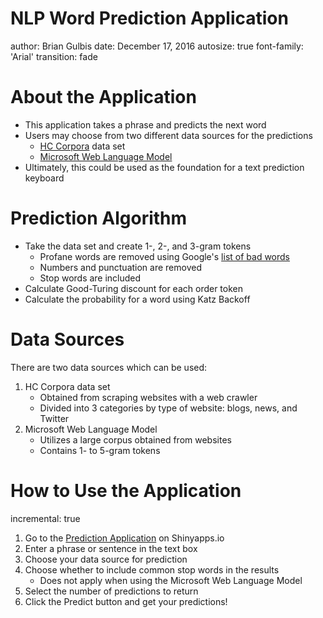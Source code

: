 NLP Word Prediction Application
========================================================
author: Brian Gulbis
date: December 17, 2016
autosize: true
font-family: 'Arial'
transition: fade

About the Application
========================================================

* This application takes a phrase and predicts the next word
* Users may choose from two different data sources for the predictions
    - [HC Corpora](http://www.corpora.heliohost.org/aboutcorpus.html) data set
    - [Microsoft Web Language Model](https://www.microsoft.com/cognitive-services/en-us/web-language-model-api)
* Ultimately, this could be used as the foundation for a text prediction keyboard

Prediction Algorithm
========================================================

* Take the data set and create 1-, 2-, and 3-gram tokens
    - Profane words are removed using Google's [list of bad words](https://gist.github.com/jamiew/1112488)
    - Numbers and punctuation are removed
    - Stop words are included
* Calculate Good-Turing discount for each order token 
* Calculate the probability for a word using Katz Backoff

Data Sources
========================================================

There are two data sources which can be used:

1. HC Corpora data set
    * Obtained from scraping websites with a web crawler
    * Divided into 3 categories by type of website: blogs, news, and Twitter
1. Microsoft Web Language Model
    * Utilizes a large corpus obtained from websites
    * Contains 1- to 5-gram tokens

How to Use the Application
========================================================
incremental: true

1. Go to the [Prediction Application](https://bgulbis.shinyapps.io/Prediction_App/) on Shinyapps.io
1. Enter a phrase or sentence in the text box
1. Choose your data source for prediction
1. Choose whether to include common stop words in the results
    * Does not apply when using the Microsoft Web Language Model
1. Select the number of predictions to return
1. Click the Predict button and get your predictions!
